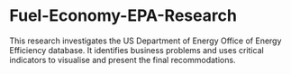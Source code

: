 # Fuel-Economy-EPA-Research
This research investigates the US Department of Energy Office of Energy Efficiency database. It identifies business problems and uses critical indicators to visualise and present the final recommodations.  
